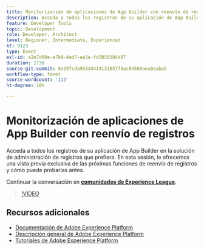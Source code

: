 ```yaml
---
title: Monitorización de aplicaciones de App Builder con reenvío de registros
description: Acceda a todos los registros de su aplicación de App Builder en la solución de administración de registros que prefiera. En esta sesión, le ofrecemos una vista previa exclusiva de las próximas funciones de reenvío de registros y cómo puede probarlas antes.
feature: Developer Tools
topic: Development
role: Developer, Architect
level: Beginner, Intermediate, Experienced
kt: 9123
type: Event
exl-id: a2e7d00e-e7b9-4ad7-aa3e-fd3850384d07
duration: 1738
source-git-commit: 9a297cda953d4414131657f9ac84580aea0eabeb
workflow-type: tm+mt
source-wordcount: '113'
ht-degree: 10%

---
```


# Monitorización de aplicaciones de App Builder con reenvío de registros

Acceda a todos los registros de su aplicación de App Builder en la solución de administración de registros que prefiera. En esta sesión, le ofrecemos una vista previa exclusiva de las próximas funciones de reenvío de registros y cómo puede probarlas antes.

Continuar la conversación en **[comunidades de Experience League](https://adobe.ly/3zXM3rp)**.

>[!VIDEO](https://video.tv.adobe.com/v/337568/?quality=12&learn=on&hidetitle=true)

## Recursos adicionales

- [Documentación de Adobe Experience Platform](https://experienceleague.adobe.com/docs/experience-platform.html?lang=es)
- [Descripción general de Adobe Experience Platform](https://experienceleague.adobe.com/docs/experience-platform/landing/home.html?lang=es)
- [Tutoriales de Adobe Experience Platform](https://experienceleague.adobe.com/docs/platform-learn/tutorials/overview.html?lang=es)
